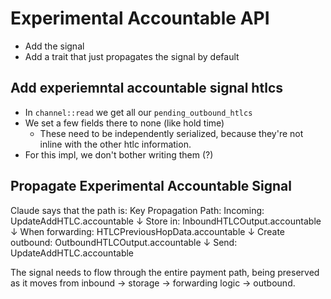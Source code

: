 # Experimental Accountable API 

- Add the signal
- Add a trait that just propagates the signal by default

## Add experiemntal accountable signal htlcs

- In `channel::read` we get all our `pending_outbound_htlcs`
- We set a few fields there to none (like hold time)
  - These need to be independently serialized, because they're not
    inline with the other htlc information.
- For this impl, we don't bother writing them (?)

## Propagate Experimental Accountable Signal



Claude says that the path is: 
  Key Propagation Path:
  Incoming: UpdateAddHTLC.accountable
      ↓
  Store in: InboundHTLCOutput.accountable
      ↓
  When forwarding: HTLCPreviousHopData.accountable
      ↓
  Create outbound: OutboundHTLCOutput.accountable
      ↓
  Send: UpdateAddHTLC.accountable

  The signal needs to flow through the entire payment
  path, being preserved as it moves from inbound →
  storage → forwarding logic → outbound.


